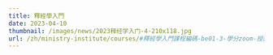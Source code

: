 ```yaml
---
title: 釋經學入門
date: 2023-04-10
thumbnail: /images/news/2023释经学入门-4-210x118.jpg
url: /zh/ministry-institute/courses/#釋經學入門課程編碼-be01-3-學分zoom-授課
---
```

